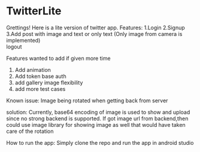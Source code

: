 # TwitterLite
Grettings!
Here is a lite version of twitter app.
Features:
1.Login
2.Signup
3.Add post with image and text or only text  (Only image from camera is implemented)  
logout

Features wanted to add  if given more time
1. Add animation
2. Add token base auth
3. add gallery image flexibility
4. add more test cases

Known issue:
Image being rotated when getting back from server

solution:
Currently, base64 encoding of image is used to show and upload since no strong backend is supported. If got image url from backend,then could use image library for showing image as well that would have taken care of the rotation 


How to run the app:
Simply clone the repo and run the app in android studio
